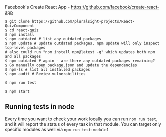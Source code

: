 
Facebook's Create React App - https://github.com/facebook/create-react-app

```shell
$ git clone https://github.com/pluralsight-projects/React-QuizComponent
$ cd react-quiz
$ npm install
$ npm outdated # list any outdated packages
$ npm update # update outdated packages. npm update will only inspect top-level packages
# also could run "npm install npm@latest -g" which updates both npm and all packages
$ npm outdated # again - are there any outdated packages remaining?
$ Go manually open package.json and update the dependencies
$ npm-ls # list all installed packages
$ npm audit # Review vulnerabilities

$ npm run test

$ npm start
```
## Running tests in node
Every time you want to check your work locally you can run `npm run test`, and it will report the status of every task in that module. You can target only specific modules as well via `npm run test:module1`
